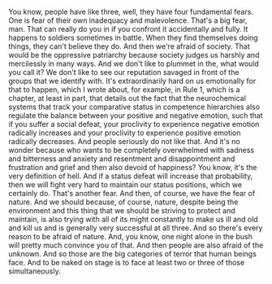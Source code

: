  You know, people have like three, well, they have four fundamental fears. One is fear of their own inadequacy and malevolence. That's a big fear, man. That can really do you in if you confront it accidentally and fully. It happens to soldiers sometimes in battle. When they find themselves doing things, they can't believe they do. And then we're afraid of society. That would be the oppressive patriarchy because society judges us harshly and mercilessly in many ways. And we don't like to plummet in the, what would you call it? We don't like to see our reputation savaged in front of the groups that we identify with. It's extraordinarily hard on us emotionally for that to happen, which I wrote about, for example, in Rule 1, which is a chapter, at least in part, that details out the fact that the neurochemical systems that track your comparative status in competence hierarchies also regulate the balance between your positive and negative emotion, such that if you suffer a social defeat, your proclivity to experience negative emotion radically increases and your proclivity to experience positive emotion radically decreases. And people seriously do not like that. And it's no wonder because who wants to be completely overwhelmed with sadness and bitterness and anxiety and resentment and disappointment and frustration and grief and then also devoid of happiness? You know, it's the very definition of hell. And if a status defeat will increase that probability, then we will fight very hard to maintain our status positions, which we certainly do. That's another fear. And then, of course, we have the fear of nature. And we should because, of course, nature, despite being the environment and this thing that we should be striving to protect and maintain, is also trying with all of its might constantly to make us ill and old and kill us and is generally very successful at all three. And so there's every reason to be afraid of nature. And, you know, one night alone in the bush will pretty much convince you of that. And then people are also afraid of the unknown. And so those are the big categories of terror that human beings face. And to be naked on stage is to face at least two or three of those simultaneously.